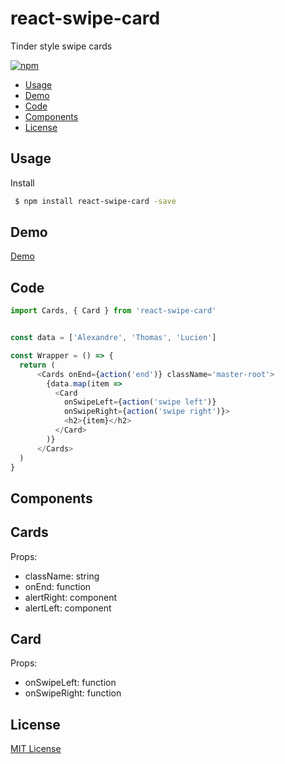 # react-swipe-card
Tinder style swipe cards

[![npm](https://img.shields.io/npm/v/react-swipe-card.svg?style=flat-square)](https://www.npmjs.com/package/react-swipe-card)

 - [Usage](#usage)
 - [Demo](#demo)
 - [Code](#code)
 - [Components](#components)
 - [License](#License)

## Usage

Install

```bash
 $ npm install react-swipe-card -save
```


## Demo

[Demo](https://alexandre-garrec.github.io/react-swipe-card/)

## Code

```javascript
import Cards, { Card } from 'react-swipe-card'


const data = ['Alexandre', 'Thomas', 'Lucien']

const Wrapper = () => {
  return (
	  <Cards onEnd={action('end')} className='master-root'>
        {data.map(item => 
          <Card 
            onSwipeLeft={action('swipe left')} 
            onSwipeRight={action('swipe right')}>
            <h2>{item}</h2>
          </Card>
        )}
      </Cards>
  )
}
```

## Components

Cards
---
Props:

 - className: string
 - onEnd: function
 - alertRight: component
 - alertLeft: component

Card
---
Props:

 - onSwipeLeft: function
 - onSwipeRight: function

## License

[MIT License](https://opensource.org/licenses/MIT)
